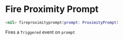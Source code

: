 # Fire Proximity Prompt
```lua
<nil> fireproximityprompt(prompt: ProximityPrompt)
```
Fires a `Triggered` event on `prompt`